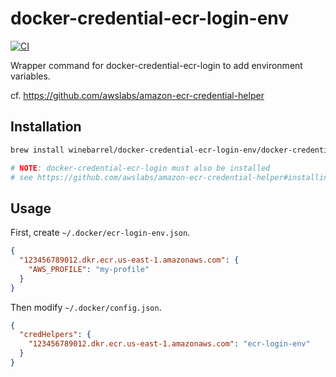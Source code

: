 # docker-credential-ecr-login-env

[![CI](https://github.com/winebarrel/docker-credential-ecr-login-env/actions/workflows/ci.yml/badge.svg)](https://github.com/winebarrel/docker-credential-ecr-login-env/actions/workflows/ci.yml)

Wrapper command for docker-credential-ecr-login to add environment variables.

cf. https://github.com/awslabs/amazon-ecr-credential-helper

## Installation

```sh
brew install winebarrel/docker-credential-ecr-login-env/docker-credential-ecr-login-env

# NOTE: docker-credential-ecr-login must also be installed
# see https://github.com/awslabs/amazon-ecr-credential-helper#installing
```

## Usage

First, create `~/.docker/ecr-login-env.json`.

```json
{
  "123456789012.dkr.ecr.us-east-1.amazonaws.com": {
    "AWS_PROFILE": "my-profile"
  }
}
```

Then modify `~/.docker/config.json`.

```json
{
  "credHelpers": {
    "123456789012.dkr.ecr.us-east-1.amazonaws.com": "ecr-login-env"
  }
}
```
